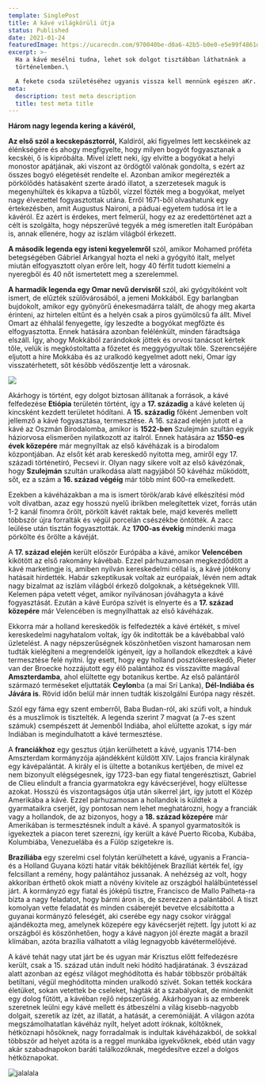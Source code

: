 ```yaml
---
template: SinglePost
title: A kávé világkörüli útja
status: Published
date: 2021-01-24
featuredImage: https://ucarecdn.com/970040be-d0a6-42b5-b0e0-e5e99f4861d6/
excerpt: >-
  Ha a kávé mesélni tudna, lehet sok dolgot tisztábban láthatnánk a
  történelemben.\

  A fekete csoda születéséhez ugyanis vissza kell mennünk egészen aKr. e. 4. századig. Ekkorra nyúlik vissza a legenda története, ami a legelterjedtebb, habár a pontosságáról bizonyítékok nem igen tudnak számot adni, az mégis tény, hogy valahogy egy "véletlen" vagy isteni gondviselés útján az ember rájött, hogy ennek a piros bogyós bokornak a termése fogyasztható.
meta:
  description: test meta description
  title: test meta title
---
```



**Három nagy legenda kering a kávéról,**

**[](<>)Az első szól a kecskepásztorról,** Kaldiról, aki figyelmes lett kecskéinek az élénkségére és ahogy megfigyelte, hogy milyen bogyót fogyasztanak a kecskéi, ő is kipróbálta. Mivel ízlett neki, így elvitte a bogyókat a helyi monostor apátjának, aki viszont az ördögtől valónak gondolta, s ezért az összes bogyó elégetését rendelte el. Azonban amikor megérezték a pörkölődés hatásaként szerte áradó illatot, a szerzetesek maguk is megenyhültek és kikapva a tűzből, vízzel főzték meg a bogyókat, melyet nagy élvezettel fogyasztottak utána. Erről 1671-ből olvashatunk egy értekezésben, amit Augustus Naironi, a páduai egyetem tudósa írt le a kávéról. Ez azért is érdekes, mert felmerül, hogy ez az eredettörténet azt a célt is szolgálta, hogy népszerűvé tegyék a még ismeretlen italt Európában is, annak ellenére, hogy az iszlám világból érkezett.

**A második legenda egy isteni kegyelemről** szól, amikor Mohamed próféta betegségében Gábriel Arkangyal hozta el neki a gyógyító italt, melyet miután elfogyasztott olyan erőre lelt, hogy 40 férfit tudott kiemelni a nyeregből és 40 nőt ismertetett meg a szerelemmel.

**A harmadik legenda egy Omar nevű dervisről** szól, aki gyógyítóként volt ismert, de elűzték szülővárosából, a jemeni Mokkából. Egy barlangban bujdokolt, amikor egy gyönyörű énekesmadárra talált, de ahogy meg akarta érinteni, az hirtelen eltűnt és a helyén csak a piros gyümölcsű fa állt. Mivel Omart az éhhalál fenyegette, így leszedte a bogyókat megfőzte és elfogyasztotta. Ennek hatására azonban felélénkült, minden fáradtsága elszáll. Így, ahogy Mokkából zarándokok jöttek és orvosi tanácsot kértek tőle, velük is megkóstoltatta a főzetet és meggyógyultak tőle. Szerencséjére eljutott a híre Mokkába és az uralkodó kegyelmet adott neki, Omar így visszatérhetett, sőt később védőszentje lett a városnak.

![](https://ucarecdn.com/73104b3b-c93d-4e49-ab43-ac978a49eead/)

Akárhogy is történt, egy dolgot biztosan állítanak a források, a kávé felfedezése **Etiópia** területén történt, így a **17. századig** a kávé keleten új kincsként kezdett területet hódítani. A **15. századig** főként Jemenben volt jellemző a kávé fogyasztása, termesztése. A 16. század elején jutott el a kávé az Oszmán Birodalomba, amikor is **1522-ben** Szulejmán szultán egyik háziorvosa elismerően nyilatkozott az italról. Ennek hatására az **1550-es évek közepére** már megnyíltak az első kávéházak is a birodalom központjában. Az elsőt két arab kereskedő nyitotta meg, amiről egy 17. századi történetíró, Pecsevi ír. Olyan nagy sikere volt az első kávézónak, hogy **Szulejmán** szultán uralkodása alatt nagyjából 50 kávéház működött, sőt, ez a szám a **16. század végéig** már több mint 600-ra emelkedett.

Ezekben a kávéházakban a ma is ismert török/arab kávé elkészítési mód volt divatban, azaz egy hosszú nyelű ibrikben melegítettek vizet, forrás után 1-2 kanál finomra őrölt, pörkölt kávét raktak bele, majd keverés mellett többször újra forralták és végül porcelán csészékbe öntötték. A zacc leülése után tisztán fogyasztották. Az **1700-as évekig** mindenki maga pörkölte és őrölte a kávéját.

A **17. század elején** került először Európába a kávé, amikor **Velencében** kikötött az első rakomány kávébab. Ezzel párhuzamosan megkezdődött a kávé marketingje is, amiben nyilván kereskedelmi céllal is, a kávé jótékony hatásait hirdették. Habár szkeptikusak voltak az európaiak, lévén nem adtak nagy bizalmat az iszlám világból érkező dolgoknak, a kétségeknek VIII. Kelemen pápa vetett véget, amikor nyilvánosan jóváhagyta a kávé fogyasztását. Ezután a kávé Európa szívét is elnyerte és a **17. század közepére** már Velencében is megnyílhattak az első kávéházak.

Ekkorra már a holland kereskedők is felfedezték a kávé értékét, s mivel kereskedelmi nagyhatalom voltak, így ők indították be a kávébabbal való üzletelést. A nagy népszerűségnek köszönhetően viszont hamarosan nem tudták kielégíteni a megrendelők igényeit, így a hollandok elkezdtek a kávé termesztése felé nyitni. Így esett, hogy egy holland posztókereskedő, Pieter van der Broecke hozzájutott egy élő palántához és visszavitte magával **Amszterdamba**, ahol elültette egy botanikus kertbe. Az első palántáról származó terméseket eljuttaták **Ceylon**ba (a mai Srí Lanka), **Dél-Indiába és Jávára is**. Rövid időn belül már innen tudták kiszolgálni Európa nagy részét.

Szól egy fáma egy szent emberről, Baba Budan-ról, aki szúfi volt, a hinduk és a muszlimok is tisztelték. A legenda szerint 7 magvat (a 7-es szent számuk) csempészett át Jemenből Indiába, ahol elültette azokat, s így már Indiában is megindulhatott a kávé termesztése.

A **franciákhoz** egy gesztus útján kerülhetett a kávé, ugyanis 1714-ben Amszterdam kormányzója ajándékként küldött XIV. Lajos francia királynak egy kávépalántát. A király el is ültette a botanikus kertjében, de mivel ez nem bizonyult elégségesnek, így 1723-ban egy fiatal tengerésztiszt, Gabriel de Clieu elindult a francia gyarmatokra egy kávécserjével, hogy elültesse azokat. Hosszú és viszontagságos útja után sikerrel járt, így jutott el Közép Amerikába a kávé. Ezzel párhuzamosan a hollandok is küldtek a gyarmataikra cserjét, így pontosan nem lehet meghatározni, hogy a franciák vagy a hollandok, de az bizonyos, hogy a **18. század közepére** már Amerikában is termesztésnek indult a kávé. A spanyol gyarmatosítók is igyekeztek a piacon teret szerezni, így került a kávé Puerto Ricoba, Kubába, Kolumbiába, Venezuelába és a Fülöp szigetekre is.

**Brazíliába** egy szerelmi csel folytán kerülhetett a kávé, ugyanis a Francia- és a Holland Guyana közti határ viták békítőjének Brazíliát kérték fel, így felcsillant a remény, hogy palántához jussanak. A nehézség az volt, hogy akkoriban érthető okok miatt a növény kivitele az országból halálbüntetéssel járt. A kormányzó egy fiatal és jóképű tisztre, Francisco de Mallo Palheta-ra bízta a nagy feladatot, hogy bármi áron is, de szerezzen a palántából. A tiszt komolyan vette feladatát és minden csáberejét bevetve elcsábította a guyanai kormányzó feleségét, aki cserébe egy nagy csokor virággal ajándékozta meg, amelynek közepére egy kávécserjét rejtett. Így jutott ki az országból és köszönhetően, hogy a kávé nagyon jól érezte magát a brazil klímában, azóta brazília válhatott a világ legnagyobb kávétermelőjévé.

A kávé tehát nagy utat járt be és ugyan már Krisztus előtt felfedezésre került, csak a 15. század után indult neki hódító hadjáratának. 3 évszázad alatt azonban az egész világot meghódította és habár többször próbálták betiltani, végül meghódította minden uralkodó szívét. Sokan tették kockára életüket, sokan vetettek be cseleket, hágták át a szabályokat, de mindenkit egy dolog fűtött, a kávéban rejlő népszerűség. Akárhogyan is az emberek szeretnek leülni egy kávé mellett és átbeszélni a világ kisebb-nagyobb dolgait, szeretik az ízét, az illatát, a hatását, a ceremóniáját. A világon azóta megszámolhatatlan kávéház nyílt, helyet adott íróknak, költőknek, hétköznapi hősöknek, nagy forradalmak is indultak kávéházakból, de sokkal többször ad helyet azóta is a reggel munkába igyekvőknek, ebéd után vagy akár szabadnapokon baráti találkozóknak, megédesítve ezzel a dolgos hétköznapokat.



![jalalala](https://ucarecdn.com/2adfa6cd-22a6-47c1-9d68-eb93255af2d8/ "stest")